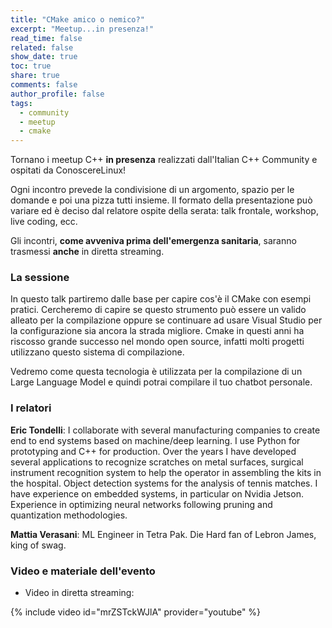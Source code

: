 ```yaml
---
title: "CMake amico o nemico?"
excerpt: "Meetup...in presenza!"
read_time: false
related: false
show_date: true
toc: true
share: true
comments: false
author_profile: false
tags:
  - community
  - meetup
  - cmake
---
```


Tornano i meetup C++ **in presenza** realizzati dall'Italian C++ Community e ospitati da ConoscereLinux!

Ogni incontro prevede la condivisione di un argomento, spazio per le domande e poi una pizza tutti insieme.
Il formato della presentazione può variare ed è deciso dal relatore ospite della serata: talk frontale, workshop, live coding, ecc.

Gli incontri, **come avveniva prima dell'emergenza sanitaria**, saranno trasmessi **anche** in diretta streaming.

### La sessione

In questo talk partiremo dalle base per capire cos'è il CMake con esempi pratici.
Cercheremo di capire se questo strumento può essere un valido alleato per la compilazione
oppure se continuare ad usare Visual Studio per la configurazione sia ancora la strada migliore.
Cmake in questi anni ha riscosso grande successo nel mondo open source, infatti molti progetti utilizzano
questo sistema di compilazione.

Vedremo come questa tecnologia è utilizzata per la compilazione di un Large Language Model e
quindi potrai compilare il tuo chatbot personale.

### I relatori

**Eric Tondelli**: I collaborate with several manufacturing companies to create end to end systems based on machine/deep learning. I use Python for prototyping and C++ for production.
Over the years I have developed several applications to recognize scratches on metal surfaces, surgical instrument recognition system to help the operator in assembling the kits in the hospital. Object detection systems for the analysis of tennis matches. I have experience on embedded systems, in particular on Nvidia Jetson. Experience in optimizing neural networks following pruning and quantization methodologies.

**Mattia Verasani**: ML Engineer in Tetra Pak. Die Hard fan of Lebron James, king of swag.

### Video e materiale dell'evento

- Video in diretta streaming:

{% include video id="mrZSTckWJlA" provider="youtube" %}
